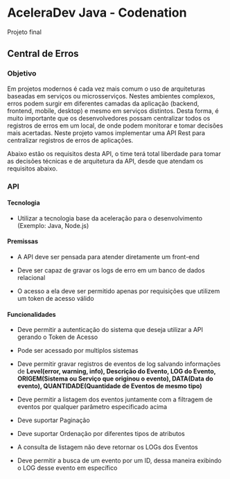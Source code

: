 # AceleraDev Java - Codenation

Projeto final

## Central de Erros

### Objetivo

Em projetos modernos é cada vez mais comum o uso de arquiteturas baseadas em serviços ou microsserviços. Nestes ambientes complexos, erros podem surgir em diferentes camadas da aplicação (backend, frontend, mobile, desktop) e mesmo em serviços distintos. Desta forma, é muito importante que os desenvolvedores possam centralizar todos os registros de erros em um local, de onde podem monitorar e tomar decisões mais acertadas. Neste projeto vamos implementar uma API Rest para centralizar registros de erros de aplicações.

Abaixo estão os requisitos desta API, o time terá total liberdade para tomar as decisões técnicas e de arquitetura da API, desde que atendam os requisitos abaixo.

### API

#### Tecnologia

  - Utilizar a tecnologia base da aceleração para o desenvolvimento (Exemplo: Java, Node.js)

#### Premissas

  - A API deve ser pensada para atender diretamente um front-end
  
  - Deve ser capaz de gravar os logs de erro em um banco de dados relacional
  
  - O acesso a ela deve ser permitido apenas por requisições que utilizem um token de acesso válido
  
#### Funcionalidades

  - Deve permitir a autenticação do sistema que deseja utilizar a API gerando o Token de Acesso
  
  - Pode ser acessado por multiplos sistemas

  - Deve permitir gravar registros de eventos de log salvando informações de **Level(error, warning, info), Descrição do Evento, LOG do Evento, ORIGEM(Sistema ou Serviço que originou o evento), DATA(Data do evento), QUANTIDADE(Quantidade de Eventos de mesmo tipo)**

  - Deve permitir a listagem dos eventos juntamente com a filtragem de eventos por qualquer parâmetro especificado acima

  - Deve suportar Paginação

  - Deve suportar Ordenação por diferentes tipos de atributos

  - A consulta de listagem não deve retornar os LOGs dos Eventos

  - Deve permitir a busca de um evento por um ID, dessa maneira exibindo o LOG desse evento em específico  
